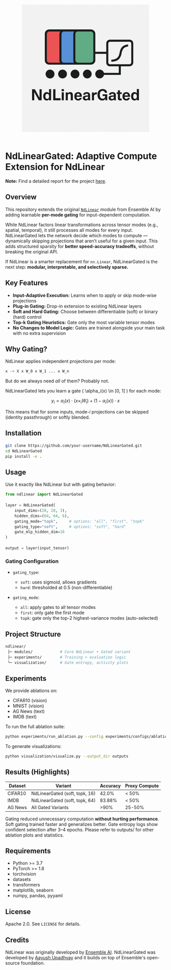 <p align="center">
  <img src="NdLinearGated.png" alt="Logo" width="400">
  <br /> <br />
</p>

# NdLinearGated: Adaptive Compute Extension for NdLinear

**Note:** Find a detailed report for the project [here](https://drive.google.com/file/d/1n4ddA71mTe2Y47fdsvnB6mH1G_WJWEwd/view?usp=sharing).

## Overview

This repository extends the original [`NdLinear`](https://github.com/ensemble-core/NdLinear) module from Ensemble AI by adding learnable **per-mode gating** for input-dependent computation. 

While NdLinear factors linear transformations across tensor modes (e.g., spatial, temporal), it still processes all modes for every input. NdLinearGated lets the network decide which modes to compute — dynamically skipping projections that aren’t useful for a given input. This adds structured sparsity for **better speed-accuracy tradeoffs**, without breaking the original API.

If NdLinear is a smarter replacement for `nn.Linear`, NdLinearGated is the next step: **modular, interpretable, and selectively sparse.**

## Key Features

- **Input-Adaptive Execution:** Learns when to apply or skip mode-wise projections
- **Plug-in Gating:** Drop-in extension to existing NdLinear layers
- **Soft and Hard Gating:** Choose between differentiable (soft) or binary (hard) control
- **Top-k Gating Heuristics:** Gate only the most variable tensor modes
- **No Changes to Model Logic:** Gates are trained alongside your main task with no extra supervision

## Why Gating?

NdLinear applies independent projections per mode:
```python
x -> X x W_0 x W_1 ... x W_n
```

But do we always need *all* of them? Probably not.

NdLinearGated lets you learn a gate \( \alpha_i(x) \in [0, 1] \) for each mode:
```math
y_i = \alpha_i(x) \cdot (x \times_i W_i) + (1 - \alpha_i(x)) \cdot x
```
This means that for some inputs, mode-$i$ projections can be skipped (identity passthrough) or softly blended.


## Installation

```bash
git clone https://github.com/your-username/NdLinearGated.git
cd NdLinearGated
pip install -e .
```

## Usage

Use it exactly like NdLinear but with gating behavior:

```python
from ndlinear import NdLinearGated

layer = NdLinearGated(
    input_dims=(28, 28, 3),
    hidden_dims=(64, 64, 6),
    gating_mode="topk",     # options: "all", "first", "topk"
    gating_type="soft",     # options: "soft", "hard"
    gate_mlp_hidden_dim=16
)

output = layer(input_tensor)
```

### Gating Configuration
- `gating_type`: 
  - `soft`: uses sigmoid, allows gradients
  - `hard`: thresholded at 0.5 (non-differentiable)

- `gating_mode`: 
  - `all`: apply gates to all tensor modes
  - `first`: only gate the first mode
  - `topk`: gate only the top-2 highest-variance modes (auto-selected)


## Project Structure

```bash
ndlinear/
 ├─ modules/            # Core NdLinear + Gated variant
 ├─ experiments/        # Training + evaluation logic
 └─ visualization/      # Gate entropy, activity plots
```


## Experiments

We provide ablations on:
- CIFAR10 (vision)
- MNIST (vision)
- AG News (text)
- IMDB (text)

To run the full ablation suite:
```bash
python experiments/run_ablation.py --config experiments/configs/ablation.yml
```

To generate visualizations:
```bash
python visualization/visualize.py --output_dir outputs
```


## Results (Highlights)

| Dataset  | Variant                        | Accuracy | Proxy Compute |
|----------|--------------------------------|----------|---------------|
| CIFAR10  | NdLinearGated (soft, topk, 16) | 42.0%    |  < 50%        |
| IMDB     | NdLinearGated (soft, topk, 64) | 83.88%   |  < 50%        |
| AG News  | All Gated Variants             | >90%     |  25-50%       |

Gating reduced unnecessary computation **without hurting performance**. Soft gating trained faster and generalizes better. Gate entropy logs show confident selection after 3–4 epochs.
Please refer to outputs/ for other ablation plots and statistics.

## Requirements

- Python >= 3.7
- PyTorch >= 1.8
- torchvision
- datasets
- transformers
- matplotlib, seaborn
- numpy, pandas, pyyaml


## License

Apache 2.0. See `LICENSE` for details.


## Credits

NdLinear was originally developed by [Ensemble AI](https://ensemblecore.ai/). NdLinearGated was developed by [Aayush Upadhyay](https://github.com/aaupadhy) and it builds on top of Ensemble's open-source foundation.
